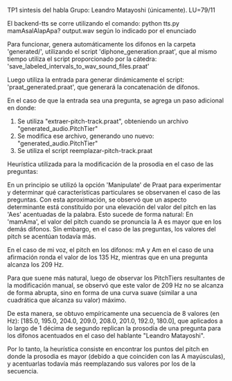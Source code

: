 TP1 sintesis del habla
Grupo: Leandro Matayoshi (únicamente). LU=79/11

El backend-tts se corre utilizando el comando:
python tts.py mamAsalAlapApa? output.wav
según lo indicado por el enunciado

Para funcionar, genera automáticamente los difonos en la carpeta 'generated/', utilizando el script 'diphone_generation.praat',
que al mismo tiempo utiliza el script proporcionado por la cátedra: 'save_labeled_intervals_to_wav_sound_files.praat'

Luego utiliza la entrada para generar dinámicamente el script: 'praat_generated.praat', que generará la concatenación de difonos.

En el caso de que la entrada sea una pregunta, se agrega un paso adicional en donde:
1) Se utiliza "extraer-pitch-track.praat", obteniendo un archivo "generated_audio.PitchTier"
2) Se modifica ese archivo, generando uno nuevo: "generated_audio.PitchTier"
3) Se utiliza el script reemplazar-pitch-track.praat


Heurística utilizada para la modificación de la prosodia en el caso de las preguntas:

En un principio se utilizó la opción 'Manipulate' de Praat para experimentar y
determinar qué características particulares se observanen el caso de las preguntas.
Con esta aproximación, se observó que un aspecto determinante está constituído por una elevación
del valor del pitch en las 'Aes' acentuadas de la palabra. Esto sucede de forma natural: En 'mamAma', el valor del pitch
cuando se pronuncia la A es mayor que en los demás difonos. Sin embargo, en el caso de las preguntas, los valores del pitch
se acentúan todavía más.

En el caso de mi voz, el pitch en los difonos: mA y Am en el caso de una afirmación ronda el valor de los 135 Hz, mientras
que en una pregunta alcanza los 209 Hz.

Para que suene más natural, luego de observar los PitchTiers resultantes de la modificación manual, se observó que este valor
de 209 Hz no se alcanza de forma abrupta, sino en forma de una curva suave (similar a una cuadrática que alcanza su valor)
máximo.

De esta manera, se obtuvo empíricamente una secuencia de 8 valores (en Hz):
[185.0, 195.0, 204.0, 209.0, 208.0, 201.0, 192.0, 180.0], que aplicados a lo largo de 1 décima de segundo
replican la prosodia de una pregunta para los difonos acentuados en el caso del hablante "Leandro Matayoshi".

Por lo tanto, la heurística consiste en encontrar los puntos del pitch en donde la prosodia es mayor (debido a que
coinciden con las A mayúsculas), y acentuarlas todavía más reemplazando sus valores por los de la secuencia.
